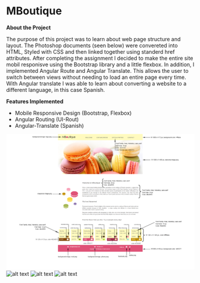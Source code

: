 # MBoutique

**About the Project**

The purpose of this project was to learn about web page structure and layout. The Photoshop documents (seen below) were convereted into HTML, Styled with CSS and then linked together using standerd href attributes.  After completing the assignment I decided to make the entire site mobil responisve using the Bootstrap library and a little flexbox.  In addition, I implemented Angular Route and Angular Translate.  This allows the user to switch between views without needing to load an entire page every time.  With Angular translate I was able to learn about converting a website to a different language, in this case Spanish.

**Features Implemented**

* Mobile Responsive Design (Bootstrap, Flexbox)
* Angular Routing (UI-Rout)
* Angular-Translate (Spanish)

![alt text](assets/design_docs/welcome_exp.png "Welcome/Home page specifications")
![alt text](assets/design_docs/our-macarons.png "Our Macarons page specifications")
![alt text](assets/design_docs/gift-&-parties.png "Gift & Parties page specifications")
![alt text](assets/design_docs/contact.png "Contact page specifications")